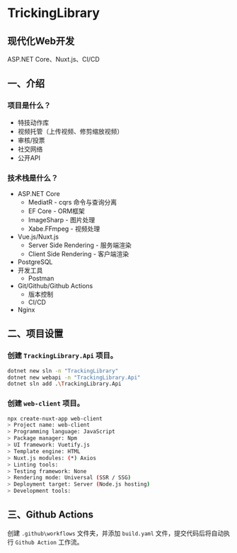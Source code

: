 ﻿# TrickingLibrary

现代化Web开发
---
ASP.NET Core、Nuxt.js、CI/CD

## 一、介绍

### 项目是什么？

- 特技动作库
- 视频托管（上传视频、修剪缩放视频）
- 审核/投票
- 社交网络
- 公开API

### 技术栈是什么？

- ASP.NET Core
  - MediatR - cqrs 命令与查询分离
  - EF Core - ORM框架
  - ImageSharp - 图片处理
  - Xabe.FFmpeg - 视频处理
- Vue.js/Nuxt.js
  - Server Side Rendering - 服务端渲染
  - Client Side Rendering - 客户端渲染
- PostgreSQL
- 开发工具
  - Postman
- Git/Github/Github Actions
  - 版本控制
  - CI/CD
- Nginx

## 二、项目设置

### 创建 `TrackingLibrary.Api` 项目。

```bash
dotnet new sln -n "TrackingLibrary"
dotnet new webapi -n "TrackingLibrary.Api"
dotnet sln add .\TrackingLibrary.Api
```

### 创建 `web-client` 项目。

```bash
npx create-nuxt-app web-client
> Project name: web-client
> Programming language: JavaScript
> Package manager: Npm
> UI framework: Vuetify.js
> Template engine: HTML
> Nuxt.js modules: (*) Axios
> Linting tools: 
> Testing framework: None
> Rendering mode: Universal (SSR / SSG)
> Deployment target: Server (Node.js hosting)
> Development tools:
```

## 三、Github Actions

创建 `.github\workflows` 文件夹，并添加 `build.yaml` 文件，提交代码后将自动执行 `Github Action` 工作流。